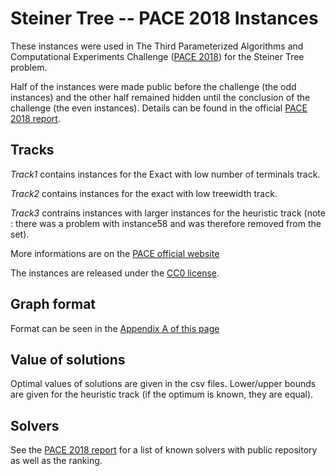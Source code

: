# Steiner Tree -- PACE 2018 Instances

These instances were used in The Third Parameterized Algorithms and Computational Experiments Challenge ([PACE 2018](https://pacechallenge.org/2018/)) for the Steiner Tree problem.

Half of the instances were made public before the challenge (the odd instances) and the other half remained hidden until the conclusion of the challenge (the even instances). 
Details can be found in the official [PACE 2018 report](https://doi.org/10.4230/LIPIcs.IPEC.2018.26).

## Tracks

*Track1* contains instances for the Exact with low number of terminals track.

*Track2* contains instances for the exact with low treewidth track.

*Track3* contrains instances with larger instances for the heuristic track (note : there was a problem with instance58 and was therefore removed from the set).

More informations are on the [PACE official website](https://pacechallenge.org/2018/steiner-tree/)

The instances are released under the [CC0 license](https://creativecommons.org/publicdomain/zero/1.0/).

## Graph format

Format can be seen in the [Appendix A of this page](https://pacechallenge.org/2018/steiner-tree/)

## Value of solutions

Optimal values of solutions are given in the csv files. Lower/upper bounds are given for the heuristic track (if the optimum is known, they are equal).

## Solvers

See the [PACE 2018 report](https://doi.org/10.4230/LIPIcs.IPEC.2018.26) for a list of known solvers with public repository as well as the ranking.